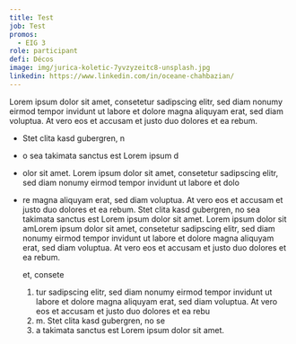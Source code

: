 ```yaml
---
title: Test
job: Test
promos:
  - EIG 3
role: participant
defi: Décos
image: img/jurica-koletic-7yvzyzeitc8-unsplash.jpg
linkedin: https://www.linkedin.com/in/oceane-chahbazian/
---
```

Lorem ipsum dolor sit amet, consetetur sadipscing elitr, sed diam nonumy eirmod tempor invidunt ut labore et dolore magna aliquyam erat, sed diam voluptua. At vero eos et accusam et justo duo dolores et ea rebum. 

* Stet clita kasd gubergren, n
* o sea takimata sanctus est Lorem ipsum d
* olor sit amet. Lorem ipsum dolor sit amet, consetetur sadipscing elitr, sed diam nonumy eirmod tempor invidunt ut labore et dolo
* re magna aliquyam erat, sed diam voluptua. At vero eos et accusam et justo duo dolores et ea rebum. Stet clita kasd gubergren, no sea takimata sanctus est Lorem ipsum dolor sit amet. Lorem ipsum dolor sit amLorem ipsum dolor sit amet, consetetur sadipscing elitr, sed diam nonumy eirmod tempor invidunt ut labore et dolore magna aliquyam erat, sed diam voluptua. At vero eos et accusam et justo duo dolores et ea rebum. 

  et, consete

  1. tur sadipscing elitr, sed diam nonumy eirmod tempor invidunt ut labore et dolore magna aliquyam erat, sed diam voluptua. At vero eos et accusam et justo duo dolores et ea rebu
  2. m. Stet clita kasd gubergren, no se
  3. a takimata sanctus est Lorem ipsum dolor sit amet.
